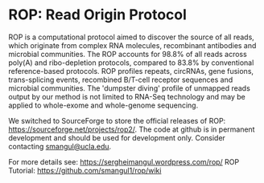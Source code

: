 # ROP: Read Origin Protocol

ROP is a computational protocol aimed to discover the source of all reads, 
which originate from complex RNA molecules, recombinant antibodies and 
microbial communities. The ROP accounts for 98.8% of all reads across poly(A) 
and ribo-depletion protocols, compared to 83.8% by conventional reference-based 
protocols. ROP profiles repeats, circRNAs, gene fusions, trans-splicing events, 
recombined B/T-cell receptor sequences and microbial communities. The 'dumpster 
diving' profile of unmapped reads output by our method is not limited to 
RNA-Seq technology and may be applied to whole-exome and whole-genome 
sequencing.

We switched to SourceForge to store the official releases of ROP: 
https://sourceforge.net/projects/rop2/. The code at github is in permanent 
development and should be used for development only. Consider contacting 
smangul@ucla.edu.

For more details see: https://sergheimangul.wordpress.com/rop/
ROP Tutorial: https://github.com/smangul1/rop/wiki
